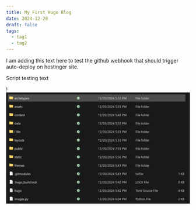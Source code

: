 ```yaml
---
title: My First Hugo Blog
date: 2024-12-20
draft: false
tags:
  - tag1
  - tag2
---
```


I am adding this text here to test the github webhook that should trigger auto-deploy on hostinger site.

Script testing text

!![Image Description](/images/Screenshot%202024-12-20%20193426.png)